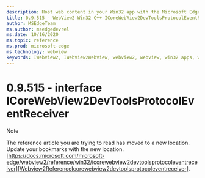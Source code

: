 ```yaml
---
description: Host web content in your Win32 app with the Microsoft Edge WebView2 control
title: 0.9.515 - WebView2 Win32 C++ ICoreWebView2DevToolsProtocolEventReceiver
author: MSEdgeTeam
ms.author: msedgedevrel
ms.date: 10/16/2020
ms.topic: reference
ms.prod: microsoft-edge
ms.technology: webview
keywords: IWebView2, IWebView2WebView, webview2, webview, win32 apps, win32, edge, ICoreWebView2, ICoreWebView2Controller, browser control, edge html
---
```


# 0.9.515 - interface ICoreWebView2DevToolsProtocolEventReceiver 

> [!NOTE]
> The reference article you are trying to read has moved to a new location.  
> Update your bookmarks with the new location.  
> [https://docs.microsoft.com/microsoft-edge/webview2/reference/win32/icorewebview2devtoolsprotocoleventreceiver][Webview2ReferenceIcorewebview2devtoolsprotocoleventreceiver].  

[Webview2ReferenceIcorewebview2devtoolsprotocoleventreceiver]: /microsoft-edge/webview2/reference/win32/icorewebview2devtoolsprotocoleventreceiver "interface ICoreWebView2DevToolsProtocolEventReceiver | Microsoft Docs"

